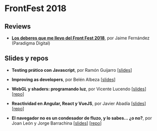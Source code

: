 # FrontFest 2018

## Reviews

- **[Los deberes que me llevo del Front Fest 2018](https://www.paradigmadigital.com/dev/front-fest-2018/)**, por Jaime Fernández (Paradigma Digital)

## Slides y repos

- **Testing prático con Javascript**, por Ramón Guijarro [[slides](http://slides.com/soyguijarro/testing-javascript)]

- **Improving as developers**, por Belén Albeza [[slides](https://speakerd.s3.amazonaws.com/presentations/a5774eef0e05455185940e420e7d68dd/Improving_as_Developers.pdf)]

- **WebGL y shaders: programando luz**, por Vicente Lucendo
[[slides](http://slides.com/vlucendo/webgl-y-shaders-programando-luz)] [[repo](https://github.com/vlucendo/frontfest-18)]

- **Reactividad en Angular, React y VueJS**, por Javier Abadía
[[slides](https://www.slideshare.net/JavierAbada/reactividad-en-angular-react-y-vuejs)] [[repo](https://github.com/jabadia/frontfest-frameworks-demos)]

- **El navegador no es un condesador de fluzo, y lo sabes... ¿o no?**, por Joan León y Jorge Barrachina [[slides](https://docs.google.com/presentation/d/1WD4Va-X1MWvlBYFbCeDOoLFQJ2YW5AqWnonmApZ4bb8)] [[repo](https://github.com/WeAreNotExperts/frontfest_2018)]
